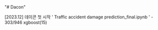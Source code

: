 "# Dacon" 

[2023.12] 데이콘 첫 시작 ' Traffic accident damage prediction_final.ipynb ' - 303/946 xgboost(15)
